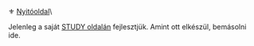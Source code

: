 ⚜️ [Nyitóoldal](start.md)\

Jelenleg a saját [STUDY oldalán](https://github.com/kaktusztea/km100/wiki/STUDY.slan) fejlesztjük. Amint ott elkészül, bemásolni ide.

